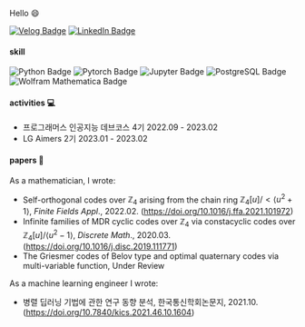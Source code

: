 Hello :smile:

[![Velog Badge](https://img.shields.io/badge/Velog-20C997?style=flat-square&logo=Velog&logoColor=white)](https://velog.io/@bandi12)
[![LinkedIn Badge](https://img.shields.io/badge/LinkedIn-Profile-informational?style=flat&logo=linkedin&logoColor=white&color=0D76A8)](https://www.linkedin.com/in/nayoungHan)

#### skill
![Python Badge](https://img.shields.io/badge/Python-3776AB?style=flat-square&logo=Python&logoColor=white)
![Pytorch Badge](https://img.shields.io/badge/Pytorch-EE4C2C?style=flat-square&logo=Pytorch&logoColor=white)
![Jupyter Badge](https://img.shields.io/badge/Jupyter-F37626?style=flat-square&logo=Jupyter&logoColor=white)
![PostgreSQL Badge](https://img.shields.io/badge/PostgreSQL-4169E1?style=flat-square&logo=PostgreSQL&logoColor=white)
![Wolfram Mathematica Badge](https://img.shields.io/badge/WolframMathematica-DD1100?style=flat-square&logo=WolframMathematica&logoColor=white)





#### activities :computer:
- 프로그래머스 인공지능 데브코스 4기 2022.09 - 2023.02
- LG Aimers 2기 2023.01 - 2023.02

#### papers :page_facing_up:	
As a mathematician, I wrote:
- Self-orthogonal codes over $\mathbb{Z}_4$ arising from the chain ring $\mathbb{Z}_4[u]/<\langle u^2+1 \rangle$, *Finite Fields Appl*., 2022.02.
(https://doi.org/10.1016/j.ffa.2021.101972)
- Infinite families of MDR cyclic codes over $\mathbb{Z}_4$ via constacyclic codes over $\mathbb{Z}_4[u]/ \langle u^2-1 \rangle$, *Discrete Math*., 2020.03.
(https://doi.org/10.1016/j.disc.2019.111771)
- The Griesmer codes of Belov type and optimal quaternary codes via multi-variable function, Under Review

As a machine learning engineer I wrote:
- 병렬 딥러닝 기법에 관한 연구 동향 분석, 한국통신학회논문지, 2021.10.
 (https://doi.org/10.7840/kics.2021.46.10.1604)
